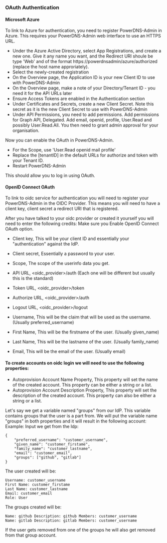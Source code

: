 ### OAuth Authentication

#### Microsoft Azure

To link to Azure for authentication, you need to register PowerDNS-Admin in Azure.  This requires your PowerDNS-Admin web interface to use an HTTPS URL.

* Under the Azure Active Directory, select App Registrations, and create a new one.  Give it any name you want, and the Redirect URI shoule be type 'Web' and of the format https://powerdnsadmin/azure/authorized (replace the host name approriately).
* Select the newly-created registration
* On the Overview page, the Application ID is your new Client ID to use with PowerDNS-Admin
* On the Overview page, make a note of your Directory/Tenant ID - you need it for the API URLs later
* Ensure Access Tokens are enabled in the Authentication section
* Under Certificates and Secrets, create a new Client Secret.  Note this secret as it is the new Client Secret to use with PowerDNS-Admin
* Under API Permissions, you need to add permissions.  Add permissions for Graph API, Delegated.  Add email, openid, profile, User.Read and possibly User.Read.All.  You then need to grant admin approval for your organisation.

Now you can enable the OAuth in PowerDNS-Admin.
* For the Scope, use 'User.Read openid mail profile'
* Replace the [tenantID] in the default URLs for authorize and token with your Tenant ID.
* Restart PowerDNS-Admin

This should allow you to log in using OAuth.

#### OpenID Connect OAuth
To link to oidc service for authentication you will need to register your PowerDNS-Admin in the OIDC Provider.
This means you will need to have a client key, client secret a redirect URI that is registered.

After you have talked to your oidc provider or created it yourself you will need to enter the following credits:
Make sure you Enable OpenID Connect OAuth option.
* Client key, This will be your client ID and essentially your "authentication" against the IdP.
* Client secret, Essentially a password to your user.
* Scope, The scope of the userinfo data you get.
* API URL, <oidc_provider>/auth (Each one will be different but usually this is the standard)
* Token URL, <oidc_provider>/token 
* Authorize URL, <oidc_provider>/auth
* Logout URL, <oidc_provider>/logout

* Username, This will be the claim that will be used as the username. (Usually preferred_username)
* First Name, This will be the firstname of the user. (Usually given_name)
* Last Name, This will be the lastname of the user. (Usually family_name)
* Email, This will be the email of the user. (Usually email)

#### To create accounts on oidc login we will need to use the following properties:
* Autoprovision Account Name Property, This property will set the name of the created account.
  This property can be either a string or a list.
* Autoprovision Account Description Property, This property will set the description of the created account.
  This property can also be either a string or a list.

Let's say we get a variable named "groups" from our IdP.
This variable contains groups that the user is a part from.
We will put the variable name "groups" in both properties and it will result in the following account:
Example:
Input we get from the Idp:

```
{
	"preferred_username": "customer_username",
	"given_name": "customer_firstame",
	"family_name": "customer_lastname",
	"email": "customer_email",
	"groups": ["github", "gitlab"]
}
```

The user created will be:
```
Username: customer_username
First Name: customer_firstame
Last Name: customer_lastname
Email: customer_email
Role: User
```

The groups created will be:
```
Name: github Description: github Members: customer_username
Name: gitlab Description: gitlab Members: customer_username
```	

If the user gets removed from one of the groups he will also get removed from that group account.
